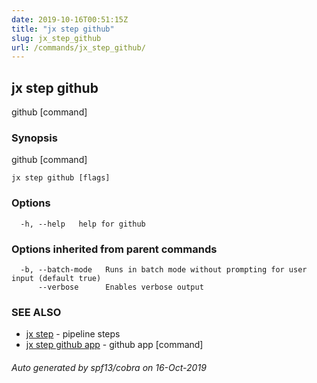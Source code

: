 ```yaml
---
date: 2019-10-16T00:51:15Z
title: "jx step github"
slug: jx_step_github
url: /commands/jx_step_github/
---
```

## jx step github

github [command]

### Synopsis

github [command]

```
jx step github [flags]
```

### Options

```
  -h, --help   help for github
```

### Options inherited from parent commands

```
  -b, --batch-mode   Runs in batch mode without prompting for user input (default true)
      --verbose      Enables verbose output
```

### SEE ALSO

* [jx step](/commands/jx_step/)	 - pipeline steps
* [jx step github app](/commands/jx_step_github_app/)	 - github app [command]

###### Auto generated by spf13/cobra on 16-Oct-2019
